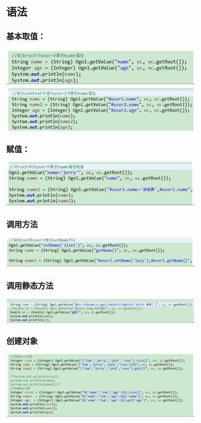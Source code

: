 # 语法

## 基本取值：

![](../../../.gitbook/assets/image%20%2815%29.png)

## 赋值：

![](../../../.gitbook/assets/image%20%2845%29.png)

## 调用方法

![](../../../.gitbook/assets/image%20%2817%29.png)

## 调用静态方法

![](../../../.gitbook/assets/image%20%28230%29.png)

## 创建对象 

![](../../../.gitbook/assets/image%20%28177%29.png)

